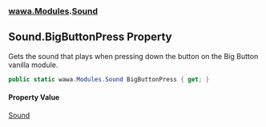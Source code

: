 ### [wawa.Modules](wawa.Modules.md 'wawa.Modules').[Sound](Sound.md 'wawa.Modules.Sound')

## Sound.BigButtonPress Property

Gets the sound that plays when pressing down the button on the Big Button vanilla module.

```csharp
public static wawa.Modules.Sound BigButtonPress { get; }
```

#### Property Value
[Sound](Sound.md 'wawa.Modules.Sound')